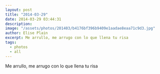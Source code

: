```yaml
---
layout: post
title: "2014-03-29"
date: 2014-03-29 03:44:31
description: 
image: "/assets/photos/201403/b4176bf396b9409e1aadae8eaa71c9d3.jpg"
author: Elise Plain
excerpt: Me arrullo, me arrugo con lo que llena tu risa
tags: 
  - photos
  - all
---
```


Me arrullo, me arrugo con lo que llena tu risa
<p></p>
